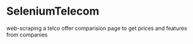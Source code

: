 # SeleniumTelecom
web-scraping  a telco offer comparision page to get prices and features from companies
